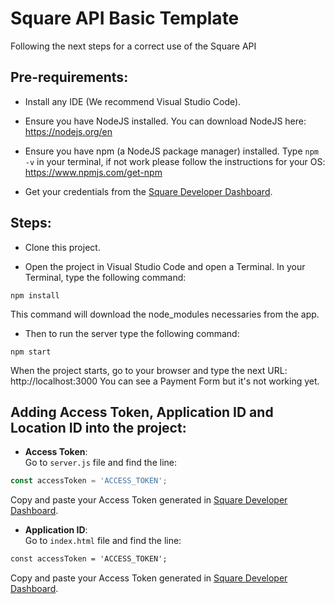 # Square API Basic Template

Following the next steps for a correct use of the Square API

## Pre-requirements:

* Install any IDE (We recommend Visual Studio Code).
 
* Ensure you have NodeJS installed. You can download NodeJS here: https://nodejs.org/en

* Ensure you have npm (a NodeJS package manager) installed. Type `npm -v` in your terminal, if not work please follow the instructions for your OS: https://www.npmjs.com/get-npm

* Get your credentials from the [Square Developer Dashboard](https://developer.squareup.com/apps).

## Steps:

* Clone this project.

* Open the project in Visual Studio Code and open a Terminal. In your Terminal, type the following command:
```
npm install
```
This command will download the node_modules necessaries from the app.

* Then to run the server type the following command:
```
npm start
```
When the project starts, go to your browser and type the next URL: http://localhost:3000 You can see a Payment Form but it's not working yet.

## Adding Access Token, Application ID and Location ID into the project:

* **Access Token**:  
Go to `server.js` file and find the line:  
```javascript
const accessToken = 'ACCESS_TOKEN';
```  
Copy and paste your Access Token generated in [Square Developer Dashboard](https://developer.squareup.com/apps).

* **Application ID**:  
Go to `index.html` file and find the line:  
```html
const accessToken = 'ACCESS_TOKEN';
```  
Copy and paste your Access Token generated in [Square Developer Dashboard](https://developer.squareup.com/apps).